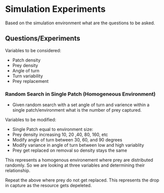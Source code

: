 # Simulation Experiments
Based on the simulation environment what are the questions to be asked.

## Questions/Experiments
Variables to be considered:
- Patch density 
- Prey density
- Angle of turn
- Turn variability
- Prey replacement

### Random Search in Single Patch (Homogeneous Environment)
- Given random search with a set angle of turn and varience within a single patch/environment what is the number of prey captured. 

 Variables to be modified:
 - Single Patch equal to environment size:
 - Prey density increasing 10, 20 ,40, 80, 160, etc
 - Modify angle of turn between 30, 60, and 90 degrees
 - Modify variance in angle of turn between low and high variablity
 - Prey get replaced on removal so density stays the same

This represents a homogenous environement where prey are distributed randomly. So we are looking at three variables and determining their relationship.

Repeat the above where prey do not get replaced. This represents the drop in capture as the resource gets depeleted.






